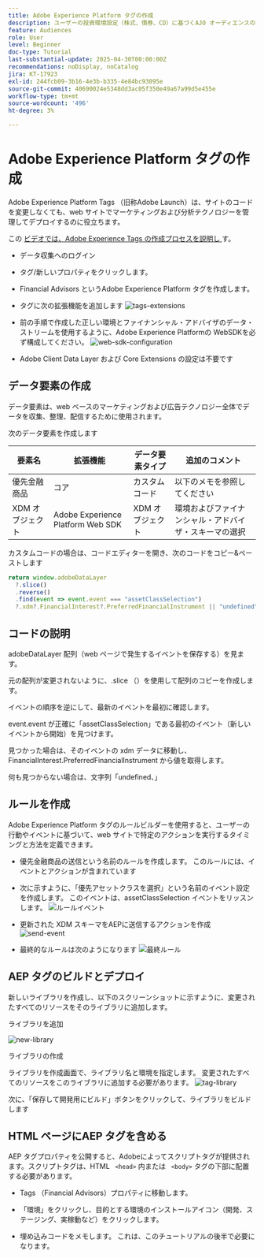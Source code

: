 ```yaml
---
title: Adobe Experience Platform タグの作成
description: ユーザーの投資環境設定（株式、債券、CD）に基づくAJO オーディエンスの作成
feature: Audiences
role: User
level: Beginner
doc-type: Tutorial
last-substantial-update: 2025-04-30T00:00:00Z
recommendations: noDisplay, noCatalog
jira: KT-17923
exl-id: 244fcb09-3b16-4e3b-b335-4e84bc93095e
source-git-commit: 40690024e5348dd3ac05f350e49a67a99d5e455e
workflow-type: tm+mt
source-wordcount: '496'
ht-degree: 3%

---
```


# Adobe Experience Platform タグの作成

Adobe Experience Platform Tags （旧称Adobe Launch）は、サイトのコードを変更しなくても、web サイトでマーケティングおよび分析テクノロジーを管理してデプロイするのに役立ちます。

この [ ビデオでは、Adobe Experience Tags の作成プロセスを説明し ](https://experienceleague.adobe.com/ja/playlists/experience-platform-get-started-with-tags) す。

* データ収集へのログイン
* タグ/新しいプロパティをクリックします。
* Financial Advisors というAdobe Experience Platform タグを作成します。

* タグに次の拡張機能を追加します
  ![tags-extensions](assets/tags-extensions.png)

* 前の手順で作成した正しい環境とファイナンシャル・アドバイザのデータ・ストリームを使用するように、Adobe Experience Platformの WebSDKを必ず構成してください。
  ![web-sdk-configuration](assets/web-sdk-configuration.png)

* Adobe Client Data Layer および Core Extensions の設定は不要です

## データ要素の作成

データ要素は、web ベースのマーケティングおよび広告テクノロジー全体でデータを収集、整理、配信するために使用されます。

次のデータ要素を作成します

| 要素名 | 拡張機能 | データ要素タイプ | 追加のコメント |
|------------------------------|-----------------------------------|-------------------|------------------------------------------------------------------------------------------------------------------------------------------------------------------|
| 優先金融商品 | コア | カスタムコード | 以下のメモを参照してください |
| XDM オブジェクト | Adobe Experience Platform Web SDK | XDM オブジェクト | 環境およびファイナンシャル・アドバイザ・スキーマの選択 |


カスタムコードの場合は、コードエディターを開き、次のコードをコピー&amp;ペーストします

```javascript
return window.adobeDataLayer
  ?.slice()
  .reverse()
  .find(event => event.event === "assetClassSelection")
  ?.xdm?.FinancialInterest?.PreferredFinancialInstrument || "undefined";
```

## コードの説明

adobeDataLayer 配列（web ページで発生するイベントを保存する）を見ます。

元の配列が変更されないように、.slice （）を使用して配列のコピーを作成します。

イベントの順序を逆にして、最新のイベントを最初に確認します。

event.event が正確に「assetClassSelection」である最初のイベント（新しいイベントから開始）を見つけます。

見つかった場合は、そのイベントの xdm データに移動し、FinancialInterest.PreferredFinancialInstrument から値を取得します。

何も見つからない場合は、文字列「undefined、」



## ルールを作成

Adobe Experience Platform タグのルールビルダーを使用すると、ユーザーの行動やイベントに基づいて、web サイトで特定のアクションを実行するタイミングと方法を定義できます。

* 優先金融商品の送信という名前のルールを作成します。 このルールには、イベントとアクションが含まれています


* 次に示すように、「優先アセットクラスを選択」という名前のイベント設定を作成します。 このイベントは、assetClassSelection イベントをリッスンします。
  ![ ルールイベント ](assets/rule-event.png)


* 更新された XDM スキーマをAEPに送信するアクションを作成
  ![send-event](assets/rule-send-event.png)

* 最終的なルールは次のようになります
  ![ 最終ルール ](assets/final-rule.png)

## AEP タグのビルドとデプロイ


新しいライブラリを作成し、以下のスクリーンショットに示すように、変更されたすべてのリソースをそのライブラリに追加します。

ライブラリを追加

![new-library](assets/tag-add-library.png)

ライブラリの作成

ライブラリを作成画面で、ライブラリ名と環境を指定します。
変更されたすべてのリソースをこのライブラリに追加する必要があります。
![tag-library](assets/tag-build-library.png)

次に、「保存して開発用にビルド」ボタンをクリックして、ライブラリをビルドします

## HTML ページにAEP タグを含める

AEP タグプロパティを公開すると、Adobeによってスクリプトタグが提供されます。スクリプトタグは、HTML ``` <head>``` 内または ``` <body>``` タグの下部に配置する必要があります。

* Tags （Financial Advisors）プロパティに移動します。

* 「環境」をクリックし、目的とする環境のインストールアイコン（開発、ステージング、実稼動など）をクリックします。

* 埋め込みコードをメモします。 これは、このチュートリアルの後半で必要になります。
